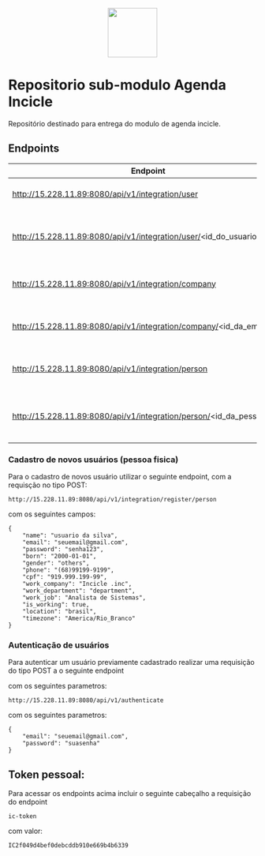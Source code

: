 <p align="center">
    <img src="https://avatars0.githubusercontent.com/u/66141744?s=200&v=4" width="100">
</p>

# Repositorio sub-modulo Agenda Incicle

Repositório destinado para entrega do modulo de agenda incicle.

## Endpoints 

| Endpoint        | Verbo | Descrição           |
| ------------- | ------------- |:-------------:|
| http://15.228.11.89:8080/api/v1/integration/user      | GET |Lista usuários do sistema |
| http://15.228.11.89:8080/api/v1/integration/user/<id_do_usuario>    | GET |Mostra as informações de um usuário especifico                  |
| http://15.228.11.89:8080/api/v1/integration/company | GET |Lista as empresas cadastradas no sistema      |
| http://15.228.11.89:8080/api/v1/integration/company/<id_da_empresa> | GET |Mostra as informações da empresa especificada |
| http://15.228.11.89:8080/api/v1/integration/person | GET | Lista as pessoas cadastradas no sistema |
| http://15.228.11.89:8080/api/v1/integration/person/<id_da_pessoa> | GET | Mostra as informações sobre a pessoa especificada. |

### Cadastro de novos usuários (pessoa fisica)
Para o cadastro de novos usuário utilizar o seguinte endpoint, com a requisção no tipo POST:

```
http://15.228.11.89:8080/api/v1/integration/register/person
```

com os seguintes campos:

```
{
	"name": "usuario da silva",
	"email": "seuemail@gmail.com",
	"password": "senha123",
	"born": "2000-01-01",
	"gender": "others",
	"phone": "(68)99199-9199",
	"cpf": "919.999.199-99",
	"work_company": "Incicle .inc",
	"work_department": "department",
	"work_job": "Analista de Sistemas",
	"is_working": true,
	"location": "brasil",
	"timezone": "America/Rio_Branco"
}
```

### Autenticação de usuários
Para autenticar um usuário previamente cadastrado realizar uma requisição do tipo POST a o seguinte endpoint 

com os seguintes parametros:

```
http://15.228.11.89:8080/api/v1/authenticate
```

com os seguintes parametros:

```
{
	"email": "seuemail@gmail.com",
	"password": "suasenha"
}
```

## Token pessoal:
Para acessar os endpoints acima incluir o seguinte cabeçalho a requisição do endpoint

```
ic-token
```

com valor:


```
IC2f049d4bef0debcddb910e669b4b6339
```
